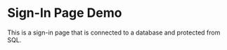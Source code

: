 # Sign-In Page Demo

This is a sign-in page that is connected to a database and protected from SQL. 
